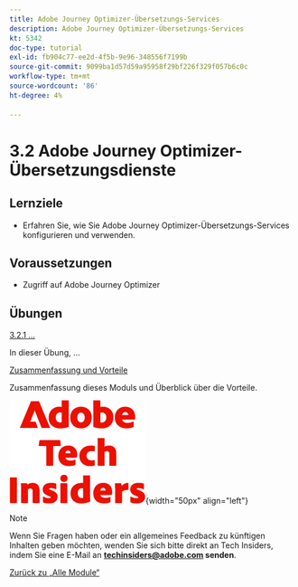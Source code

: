 ```yaml
---
title: Adobe Journey Optimizer-Übersetzungs-Services
description: Adobe Journey Optimizer-Übersetzungs-Services
kt: 5342
doc-type: tutorial
exl-id: fb904c77-ee2d-4f5b-9e96-348556f7199b
source-git-commit: 9099ba1d57d59a95958f29bf226f329f057b6c0c
workflow-type: tm+mt
source-wordcount: '86'
ht-degree: 4%

---
```


# 3.2 Adobe Journey Optimizer-Übersetzungsdienste

## Lernziele

- Erfahren Sie, wie Sie Adobe Journey Optimizer-Übersetzungs-Services konfigurieren und verwenden.

## Voraussetzungen

- Zugriff auf Adobe Journey Optimizer

## Übungen

[3.2.1 …](./ex1.md)

In dieser Übung, …

[Zusammenfassung und Vorteile](./summary.md)

Zusammenfassung dieses Moduls und Überblick über die Vorteile.

![Tech Insiders](./../../../assets/images/techinsiders.png){width="50px" align="left"}

>[!NOTE]
>
>Wenn Sie Fragen haben oder ein allgemeines Feedback zu künftigen Inhalten geben möchten, wenden Sie sich bitte direkt an Tech Insiders, indem Sie eine E-Mail an **techinsiders@adobe.com senden**.

[Zurück zu „Alle Module“](../../../overview.md)
